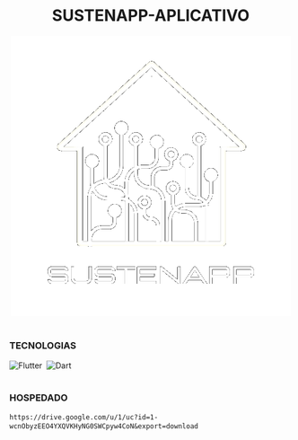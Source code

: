 <h1 align=center>SUSTENAPP-APLICATIVO</h1>

<p align="center">
  <img src="logo_sustenapp.png" width="500">
</p>
    
#
### TECNOLOGIAS

![Flutter](https://img.shields.io/badge/Flutter-0D1117?style=for-the-badge&logo=Flutter&logoColor=00979D&labelColor=0D1117)&nbsp;
![Dart](https://img.shields.io/badge/Dart-0D1117?style=for-the-badge&logo=Dart&logoColor=00599C&labelColor=0D1117)&nbsp;

#
### HOSPEDADO
```
https://drive.google.com/u/1/uc?id=1-wcnObyzEEO4YXQVKHyNG0SWCpyw4CoN&export=download
```
